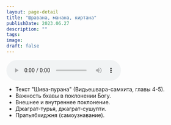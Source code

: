```yaml
---
layout: page-detail
title: "Шравана, манана, киртана"
publishDate: 2023.06.27
description: ""
tags:
image:
draft: false
---
```


<audio title="2023.06.27 - Шравана, манана, киртана.mp3" src="https://filer-api.advayta.org/v1.0/public/files/74503" controls=""></audio>

* Текст "Шива-пурана" (Видьешвара-самхита, главы 4-5).
* Важность бхавы в поклонении Богу.
* Внешнее и внутреннее поклонение.
* Джаграт-турья, джаграт-сушупти.
* Пратьябхиджня (самоузнавание).

  
